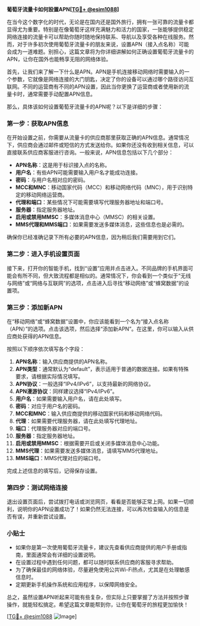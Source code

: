 **葡萄牙流量卡如何設置APN[[TG💪+ @esim1088](https://t.me/s/esim1088)]**

在当今这个数字化的时代，无论是在国内还是国外旅行，拥有一张可靠的流量卡都显得尤为重要。特别是在像葡萄牙这样充满魅力和活力的国家，一张能够提供稳定网络连接的流量卡可以帮助你随时随地保持联系、导航以及享受各种在线服务。然而，对于许多初次使用葡萄牙流量卡的朋友来说，设置APN（接入点名称）可能会成为一道难题。别担心，这篇文章将为你详细讲解如何正确设置葡萄牙流量卡的APN，让你在国外也能畅享无阻的网络体验。

首先，让我们来了解一下什么是APN。APN是手机连接移动网络时需要输入的一个参数，它就像是网络连接的大门钥匙，决定了你的设备可以通过哪个路径访问互联网。不同的运营商有不同的APN设置，因此当你更换了运营商或者使用新的流量卡时，通常需要手动配置APN信息。

那么，具体该如何设置葡萄牙流量卡的APN呢？以下是详细的步骤：

### 第一步：获取APN信息

在开始设置之前，你需要从流量卡的供应商那里获取正确的APN信息。通常情况下，供应商会通过邮件或短信的方式发送给你。如果你还没有收到相关信息，可以直接联系供应商客服进行咨询。一般来说，APN信息包括以下几个部分：

- **APN名称**：这是用于标识接入点的名称。
- **用户名**：有些APN可能需要输入用户名才能成功连接。
- **密码**：与用户名相对应的密码。
- **MCC和MNC**：移动国家代码（MCC）和移动网络代码（MNC），用于识别特定的移动网络运营商。
- **代理和端口**：某些情况下可能需要填写代理服务器地址和端口号。
- **服务器**：指定服务器地址。
- **启用或禁用MMSC**：多媒体消息中心（MMSC）的相关设置。
- **MMS代理和MMS端口**：如果需要发送多媒体消息，这些信息也是必需的。

确保你已经准确记录下所有必要的APN信息，因为稍后我们需要用到它们。

### 第二步：进入手机设置页面

接下来，打开你的智能手机，找到“设置”应用并点击进入。不同品牌的手机界面可能会有所不同，但大致流程都是相似的。通常情况下，你会看到一个类似于“无线与网络”或“网络与互联网”的选项，点击进入后寻找“移动网络”或“蜂窝数据”的设置项。

### 第三步：添加新APN

在“移动网络”或“蜂窝数据”设置中，你应该能看到一个名为“接入点名称（APN）”的选项。点击该选项，然后选择“添加新APN”。在这里，你可以输入从供应商处获得的APN信息。

按照以下顺序依次填写各个字段：

1. **APN名称**：输入供应商提供的APN名称。
2. **APN类型**：通常默认为“default”，表示适用于普通的数据连接。如果有特殊要求，请根据实际情况填写。
3. **APN协议**：一般选择“IPv4/IPv6”，以支持最新的网络协议。
4. **APN漫游协议**：同样建议选择“IPv4/IPv6”。
5. **用户名**：如果需要输入用户名，请在此处填写。
6. **密码**：对应于用户名的密码。
7. **MCC和MNC**：输入供应商提供的移动国家代码和移动网络代码。
8. **代理**：如果需要代理服务器，请在此处填写代理地址。
9. **端口**：代理服务器对应的端口号。
10. **服务器**：指定服务器地址。
11. **启用或禁用MMSC**：根据需要开启或关闭多媒体消息中心功能。
12. **MMS代理**：如果需要发送多媒体消息，请填写MMS代理地址。
13. **MMS端口**：MMS代理对应的端口号。

完成上述信息的填写后，记得保存设置。

### 第四步：测试网络连接

退出设置页面后，尝试拨打电话或浏览网页，看看是否能够正常上网。如果一切顺利，说明你的APN设置成功了！如果仍然无法连接，可以再次检查输入的信息是否有误，并重新尝试设置。

### 小贴士

- 如果你是第一次使用葡萄牙流量卡，建议先查看供应商提供的用户手册或指南，里面通常会有详细的设置说明。
- 在设置过程中遇到任何问题，都可以随时联系供应商的客服寻求帮助。
- 为了确保最佳的网络体验，尽量避免使用公共Wi-Fi热点，尤其是在处理敏感信息时。
- 定期更新手机操作系统和应用程序，以保障网络安全。

总之，虽然设置APN听起来可能有些复杂，但实际上只要掌握了方法并按照步骤操作，就能轻松搞定。希望这篇文章能帮到你，让你在葡萄牙的旅程更加愉快！

[[TG💪+ @esim1088](https://t.me/s/esim1088) ![Image](https://i.postimg.cc/4NQfJmqS/Snipaste-2025-05-13-00-14-12.png)]